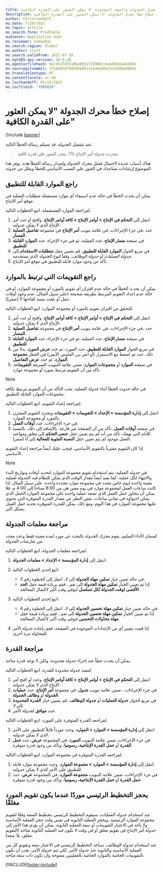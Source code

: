 ```yaml
---
title: تم إصلاح خطأ محرك الجدولة والسعة المحدودة 'لا يمكن العثور على القدرة الكافية'
description: يوفر هذا الموضوع معلومات حول الأسباب والحلول الخاصة بخطأ 'تعذر جدولة أمر الإنتاج %1'. إصلاح خطأ محرك الجدولة 'لا يمكن العثور على القدرة الكافية'.
author: ChristianRytt
ms.date: 7/29/2021
ms.topic: article
ms.search.form: ProdTable
audience: Application User
ms.reviewer: kamaybac
ms.search.region: Global
ms.author: crytt
ms.search.validFrom: 2021-07-19
ms.dyn365.ops.version: 10.0.20
ms.openlocfilehash: becd537d37a8ba8931f2598dccbae8554a4d168e
ms.sourcegitcommit: 3754d916799595eb611ceabe45a52c6280a98992
ms.translationtype: HT
ms.contentlocale: ar-SA
ms.lasthandoff: 01/15/2022
ms.locfileid: "7985020"
---
```

# <a name="fix-the-not-enough-capacity-could-be-found-scheduling-engine-error"></a>إصلاح خطأ محرك الجدولة "لا يمكن العثور على القدرة الكافية"

[!include [banner](../includes/banner.md)]

عند تشغيل الجدولة، قد تستلم رسالة الخطأ التالية:

> تعذرت جدولة أمر الإنتاج %1. يتعذر العثور على قدرة كافية.

هناك أسباب عديدة لاحتمال فشل محرك الجدولة وإصدار رسالة الخطأ هذه. يوفر هذا الموضوع إرشادات تساعدك في العثور على السبب الأساسي للخطأ ويقلل من حدوثه.

## <a name="review-the-applicable-resources"></a>راجع الموارد القابلة للتطبيق

يمكن أن يحدث الخطأ في حالة عدم استيفاء أي موارد مستعملة متطلبات العملية في موقع أمر الإنتاج.

لمراجعة الموارد المستعملة، اتبع الخطوات التالية.

1. انتقل إلى **التحكم في الإنتاج \> أوامر الإنتاج \> كافة أوامر الإنتاج**، وافتح أو حدد أمر الإنتاج الذي لا يمكن جدولته.
1. في جزء الإجراءات، في علامة تبويب **أمر الإنتاج** في مجموعة **تفاصيل العملية‏‎‬**، حدد **المسار**.
1. في صفحة **مسار الإنتاج**، حدد العملية، ثم في جزء الإجراء، حدد **الموارد القابلة للتطبيق**.
1. في مربع الحوار **الموارد القابلة للتطبيق**، قم بتعيين حقل **متطلبات الاستخدام** إلى *جدولة العمليات* أو *جدولة الوظائف*، وفقاً لنوع الجدولة الذي تستخدمه.
1. تأكد من وجود موارد قابلة للتطبيق في موقع أمر الإنتاج.

## <a name="review-the-calendars-that-are-associated-with-resources"></a>راجع التقويمات التي ترتبط بالموارد

يمكن أن يحدث الخطأ في حالة عدم اقتران أي تقويم بالمورد أو مجموعة الموارد، أو في حالة عدم إعداد التقويم المرتبط بطريقة صحيحة (على سبيل المثال، عدم وجود أوقات عمل أو بلغت نسبة كفاءتها 0 \[صفر\]).

للتحقق من اقتران تقويم بالمورد أو مجموعة الموارد، اتبع الخطوات التالية.

1. انتقل إلى **التحكم في الإنتاج \> أوامر الإنتاج \> كافة أوامر الإنتاج**، وافتح أو حدد أمر الإنتاج الذي لا يمكن جدولته.
1. في جزء الإجراءات، في علامة تبويب **أمر الإنتاج** في مجموعة **تفاصيل العملية‏‎‬**، حدد **المسار**.
1. في صفحة **مسار الإنتاج**، حدد العملية، ثم في جزء الإجراء، حدد **الموارد القابلة للتطبيق**.
1. في مربع الحوار **الموارد القابلة للتطبيق**، حدد المورد، ثم حدد **عرض المورد**. بدلا من ذلك، حدد ثم اضغط مع الاستمرار (أو انقر بزر الماوس الأيمن) في الحقل **مجموعة الموارد**، ثم حدد **عرض التفاصيل**.
1. في صفحة **الموارد** أو **مجموعات الموارد**، ضمن علامة التبويب السريعة **التقويمات**، تأكد من أن التقويم مرتبط بمورد أو مجموعة موارد.

> [!NOTE]
> في حالة حدوث الخطأ أثناء جدولة العملية، يجب التأكد من أن التقويم مرتبط بكافة مجموعات الموارد القابلة للتطبيق.

لمراجعه إعداد التقويم، اتبع الخطوات التالية.

1. انتقل إلى **إدارة المؤسسة \> الإعداد \> التقويمات \> التقويمات** وتحديد التقويم المقترن بالمورد أو مجموعة الموارد.
1. في جزء الإجراءات، حدد **أوقات العمل**.
1. في صفحة **أوقات العمل**، تأكد من أن الصفحة غير فارغة. بالإضافة إلى ذلك، بالنسبة للأيام التي تهمك، تأكد من أنه لم يتم تعيين حقل **عنصر التحكم** إلى *مغلق* ومواعيد العمل موجود لم يتم تعيين حقل **النسبة المئوية للفعالية** إلى *0* (صفر).

إذا كان التقويم مقترناً بالتقويم الأساسي، فيجب عليك أيضاً مراجعة إعداد التقويم الأساسي.

> [!NOTE]
> في جدوله العملية، يتم استخدام تقويم مجموعة الموارد لتحديد أوقات وتواريخ البدء والانتهاء لكل عملية. كما يقيد أيضاً مقدار الوقت الذي يمكن للنظام فيه الجدولة لعملية معينة واحدة ليوم خاص محدد في مجموعة موارد محددة واحدة. على سبيل المثال، إذا كانت ساعات العمل لمجموعة موارد في يوم معين هي من 8:00 صباحاً إلى 4:00 م، فلا يمكن أن يتجاوز حمل العمل الذي تضعه عملية واحدة على مجموعة الموارد الحمل الذي يمكن احتواؤه في ثماني ساعات، بغض النظر عن مقدار القدرة المتوفرة التي تحتوي عليها مجموعة الموارد في هذا اليوم. ومع ذلك، يمكن للقدرة المتوفرة تحديد حمل العمل بشكل أكبر.

## <a name="review-the-scheduling-parameters"></a>مراجعة معلمات الجدولة

لضمان الأداء السليم، يقوم محرك الجدولة بالبحث عن مورد لمدة معينة فقط وعدد محدد من تعارضات الجدولة.

لمراجعه معلمات الجدولة، اتبع الخطوات التالية.

1. انتقل إلى **إدارة المؤسسة \> الإعداد \> معلمات الجدولة**.
1. اتبع إحدى الخطوات التالية:

    - في حالة تعيين خيار **تمكين مهلة الجدولة** إلى *لا*، انتقل إلى الخطوة رقم 3.
    - إذا تم تعيين الخيار **تمكين مهلة الجدولة** إلى *نعم* ، فقم بزيادة قيمة حقل **الحد الأقصى لوقت الجدولة لكل تسلسل** لتوفير وقت أكبر لاكتمال المعالجة.

1. اتبع إحدى الخطوات التالية:

    - في حالة تعيين خيار **تمكين مهلة تحسين الجدولة** إلى *لا*، انتقل إلى الخطوة رقم 4.
    - إذا تم تعيين الخيار **تمكين مهلة تحسين الجدولة** إلى *نعم* ، فقم بزيادة قيمة حقل **مهلة محاولات التحسين** لتوفير وقت أكبر لاكتمال المعالجة.

1. إذا قمت بتغيير أي من الإعدادات الموجودة في الصفحة، فقم بإعادة جدولة الأمر للمحاولة مرة أخرى.

## <a name="review-capacity"></a>مراجعة القدرة

يمكن أن يحدث خطأ عند إجراء جدولة محدودة، ولكن لا توجد قدرة متاحة.

لتنفيذ جدولة محدودة للقدرة، اتبع الخطوات التالية.

1. انتقل إلى **التحكم في الإنتاج \> أوامر الإنتاج \> كافة أوامر الإنتاج**، وحدد أو افتح أمر الإنتاج الذي لا يمكن جدولته.
1. في جزء الإجراءات ، ضمن علامة تبويب **جدول**، في مجموعة **أمر الإنتاج**، حدد **عمليات الجدولة** أو **وظائف الجدولة**.
1. في مربع الحوار **جدولة العمليات** أو **جدولة الوظائف**، قم بتعيين خيار  **القدرة المحدودة** إلى *لا*.
1. حدد **موافق** لجدولة الأمر.

لمراجعه القدرة المتوفرة على المورد، اتبع الخطوات التالية.

1. انتقل إلى **إدارة المؤسسة \> الموارد \> الموارد**، وحدد مورداً قابلاً للتطبيق على الأمر الذي لا يمكن جدولته.
1. في جزء الإجراءات، ضمن علامة التبويب **المورد**، في المجموعة **عرض**، حدد **حمل القدرة** أو **حمل القدرة الإنتاجية، رسوميا**، وتأكد من وجود قدرة متوفرة.

لمراجعه القدرة المتوفرة في مجموعة الموارد، اتبع الخطوات التالية.

1. انتقل إلى **إدارة المؤسسة \> الموارد \> مجموعة الموارد**، وحدد مجموعة موارد قابلة للتطبيق على الأمر الذي لا يمكن جدولته.
1. في جزء الإجراءات، ضمن علامة التبويب **مجموعة الموارد**، في المجموعة **عرض**، حدد **حمل القدرة** أو **حمل القدرة الإنتاجية، رسوميا**، وتأكد من وجود قدرة متوفرة.

## <a name="master-planning-books-a-resource-when-the-resource-calendar-is-closed"></a>يحجز التخطيط الرئيسي موردًا عندما يكون تقويم المورد مغلقًا

عند استخدام جدوله العمليات، سيقوم التخطيط الرئيسي بتخطيط السعة وفقًا لتقويم مجموعة الموارد الرئيسية. ويحجز العملية الثانوية في نفس وقت حجز العملية الأساسية ولا يأخذ في الاعتبار التقويمات أو سعة العملية الثانوية. يمكن أن يؤدي هذا الأمر إلى جدولة أمر الإنتاج في تقويم مغلق أو في وقت لا تكون فيه العملية الثانوية متاحة (التقويم مغلق، بلا سعة).

عند استخدام جدولة الوظائف، سيأخذ التخطيط الرئيسي في الاعتبار سعة وتقويم كل من العملية الأساسية والثانوية عند جدولة الأمر. لكي تتم جدولة الأمر، يجب أن تكون التقويمات الخاصة بالموارد الخاصة بالعمليتين مفتوحة وأن تكون ذات سعة متاحة.

[!INCLUDE[footer-include](../../includes/footer-banner.md)]
